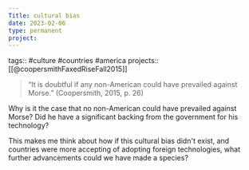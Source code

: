 ```yaml
---
Title: cultural bias
date: 2023-02-06
type: permanent
project:
---
```


tags::  #culture #countries #america
projects::[[@coopersmithFaxedRiseFall2015]]

>“It is doubtful if any non-American could have prevailed against Morse.” (Coopersmith, 2015, p. 26)

Why is it the case that no non-American could have prevailed against Morse? Did he have a significant backing from the government for his technology?

This makes me think about how if this cultural bias didn't exist, and countries were more accepting of adopting foreign technologies, what further advancements could we have made a species?